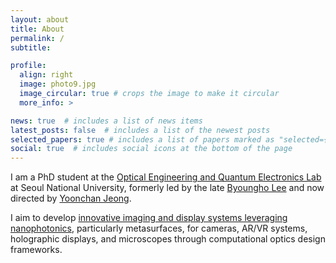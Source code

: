 ```yaml
---
layout: about
title: About
permalink: /
subtitle: 

profile:
  align: right
  image: photo9.jpg
  image_circular: true # crops the image to make it circular
  more_info: >

news: true  # includes a list of news items
latest_posts: false  # includes a list of the newest posts
selected_papers: true # includes a list of papers marked as "selected={true}"
social: true  # includes social icons at the bottom of the page
---
```


I am a PhD student at the [Optical Engineering and Quantum Electronics Lab](http://oeqelab.snu.ac.kr/) at Seoul National University, formerly led by the late [Byoungho Lee](http://oeqelab.snu.ac.kr/PROF) and now directed by [Yoonchan Jeong](http://oeqelab.snu.ac.kr/PROFJ). 

I aim to develop [innovative imaging and display systems leveraging nanophotonics](), particularly metasurfaces, for cameras, AR/VR systems, holographic displays, and microscopes through computational optics design frameworks.